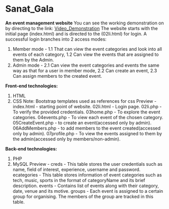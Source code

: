 # Sanat_Gala
**An event management website**
You can see the working demonstration on by directing to the link: [Video_Demonstration](https://drive.google.com/file/d/1BUcwKAio5BvArabxwoO5MzAUBKB_k-wZ/view?usp=drive_link)
The website starts with the initial page (index.html) and is directed to the (02li.html) for login.
A successful login branches into 2 access modes: 
1. Member mode -
   1.1 That can view the event categories and look into all events of each category,
   1.2 Can view the events that are assigned to them by the Admin.
2. Admin mode -
   2.1 Can view the event categories and events the same way as that for a user in member mode,
   2.2 Can create an event,
   2.3 Can assign members to the created event.

**Front-end technologies:**
1. HTML
2. CSS
Note: Bootstrap templates used as references for css
Preview - 
index.html - starting point of website.
02li.html - Login page.
02li.php - To verify the provided credentials.
03home.php - To explore the event categories.
04events.php - To view each event of the chosen category.
05CreateEvent.php - to create an event(accessed only by admin).
06AddMembers.php - to add members to the event created(accessed only by admin).
07profile.php - To view the events assigned to them by the admin(accessed only by members/non-admin).

**Back-end technologies:**
1. PHP
2. MySQL
Preview -
creds - This table stores the user credentials such as name, field of interest, experience, username and password.
ecategories - This table stores information of event categories such as tech, music, sports in the format of categoryName and its brief description.
events - Contains list of events along with their category, date, venue and its motive.
groups - Each event is assigned to a certain group for organising. The members of the group are tracked in this table.
